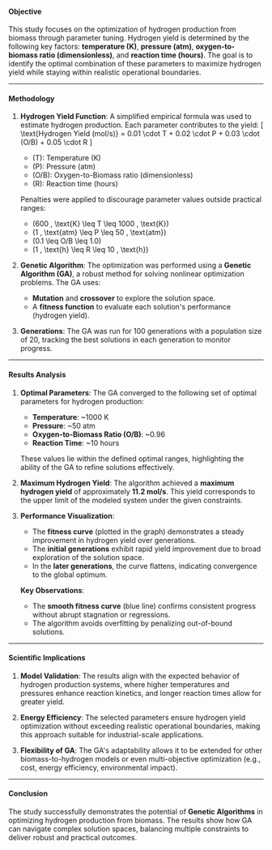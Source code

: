 #### **Objective**
This study focuses on the optimization of hydrogen production from biomass through parameter tuning. Hydrogen yield is determined by the following key factors: **temperature (K)**, **pressure (atm)**, **oxygen-to-biomass ratio (dimensionless)**, and **reaction time (hours)**. The goal is to identify the optimal combination of these parameters to maximize hydrogen yield while staying within realistic operational boundaries.

---

#### **Methodology**

1. **Hydrogen Yield Function**:
   A simplified empirical formula was used to estimate hydrogen production. Each parameter contributes to the yield:
   \[
   \text{Hydrogen Yield (mol/s)} = 0.01 \cdot T + 0.02 \cdot P + 0.03 \cdot (O/B) + 0.05 \cdot R
   \]
   - \(T\): Temperature (K)
   - \(P\): Pressure (atm)
   - \(O/B\): Oxygen-to-Biomass ratio (dimensionless)
   - \(R\): Reaction time (hours)

   Penalties were applied to discourage parameter values outside practical ranges:
   - \(600 \, \text{K} \leq T \leq 1000 \, \text{K}\)
   - \(1 \, \text{atm} \leq P \leq 50 \, \text{atm}\)
   - \(0.1 \leq O/B \leq 1.0\)
   - \(1 \, \text{h} \leq R \leq 10 \, \text{h}\)

2. **Genetic Algorithm**:
   The optimization was performed using a **Genetic Algorithm (GA)**, a robust method for solving nonlinear optimization problems. The GA uses:
   - **Mutation** and **crossover** to explore the solution space.
   - A **fitness function** to evaluate each solution's performance (hydrogen yield).

3. **Generations**:
   The GA was run for 100 generations with a population size of 20, tracking the best solutions in each generation to monitor progress.

---

#### **Results Analysis**

1. **Optimal Parameters**:
   The GA converged to the following set of optimal parameters for hydrogen production:
   - **Temperature**: ~1000 K  
   - **Pressure**: ~50 atm  
   - **Oxygen-to-Biomass Ratio (O/B)**: ~0.96  
   - **Reaction Time**: ~10 hours  

   These values lie within the defined optimal ranges, highlighting the ability of the GA to refine solutions effectively.

2. **Maximum Hydrogen Yield**:
   The algorithm achieved a **maximum hydrogen yield** of approximately **11.2 mol/s**. This yield corresponds to the upper limit of the modeled system under the given constraints.

3. **Performance Visualization**:
   - The **fitness curve** (plotted in the graph) demonstrates a steady improvement in hydrogen yield over generations.
   - The **initial generations** exhibit rapid yield improvement due to broad exploration of the solution space.
   - In the **later generations**, the curve flattens, indicating convergence to the global optimum.

   **Key Observations**:
   - The **smooth fitness curve** (blue line) confirms consistent progress without abrupt stagnation or regressions.
   - The algorithm avoids overfitting by penalizing out-of-bound solutions.

---

#### **Scientific Implications**

1. **Model Validation**:
   The results align with the expected behavior of hydrogen production systems, where higher temperatures and pressures enhance reaction kinetics, and longer reaction times allow for greater yield.

2. **Energy Efficiency**:
   The selected parameters ensure hydrogen yield optimization without exceeding realistic operational boundaries, making this approach suitable for industrial-scale applications.

3. **Flexibility of GA**:
   The GA's adaptability allows it to be extended for other biomass-to-hydrogen models or even multi-objective optimization (e.g., cost, energy efficiency, environmental impact).

---

#### **Conclusion**

The study successfully demonstrates the potential of **Genetic Algorithms** in optimizing hydrogen production from biomass. The results show how GA can navigate complex solution spaces, balancing multiple constraints to deliver robust and practical outcomes.
